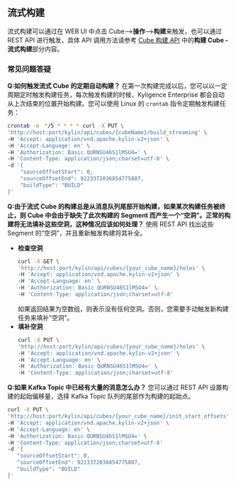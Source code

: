 ## 流式构建

流式构建可以通过在 WEB UI 中点击 Cube-->**操作**-->**构建**来触发，也可以通过 REST API 进行触发，具体 API 调用方法请参考 [Cube 构建 API](../../rest/cube_api/cube_build_api.cn.md#构建Cube流式构建) 中的**构建 Cube - 流式构建**部分内容。

### 常见问题答疑

**Q:如何触发流式 Cube 的定期自动构建？**
在第一次构建完成以后，您可以以一定周期定时触发构建任务，每次触发构建的时候，Kyligence Enterprise 都会自动从上次结束的位置开始构建。您可以使用 Linux 的 `crontab` 指令定期触发构建任务：
   ```sh
   crontab -e　*/5 * * * * curl -X PUT \
   'http://host:port/kylin/api/cubes/{cubeName}/build_streaming' \
   -H 'Accept: application/vnd.apache.kylin-v2+json' \
   -H 'Accept-Language: en' \
   -H 'Authorization: Basic QURNSU46S1lMSU4=' \
   -H 'Content-Type: application/json;charset=utf-8' \
   -d '{ 
       "sourceOffsetStart": 0, 
       "sourceOffsetEnd": 9223372036854775807, 
       "buildType": "BUILD"
   }' 
   ```
**Q:由于流式 Cube 的构建总是从消息队列尾部开始构建，如果某次构建任务被终止，则 Cube 中会由于缺失了此次构建的 Segment 而产生一个“空洞”。正常的构建将无法填补这些空洞，这种情况应该如何处理？**
使用 REST API 找出这些 Segment 的“空洞”，并且重新触发构建将其补全。
   - **检查空洞**
     ```sh
     curl -X GET \
     'http://host:port/kylin/api/cubes/{your_cube_name}/holes' \
     -H 'Accept: application/vnd.apache.kylin-v2+json' \
     -H 'Accept-Language: en' \
     -H 'Authorization: Basic QURNSU46S1lMSU4=' \
     -H 'Content-Type: application/json;charset=utf-8'
     ```
     如果返回结果为空数组，则表示没有任何空洞。否则，您需要手动触发新构建任务来填补“空洞”。
   - **填补空洞**
     ```sh
     curl -X PUT \
     'http://host:port/kylin/api/cubes/{your_cube_name}/holes' \
     -H 'Accept: application/vnd.apache.kylin-v2+json' \
     -H 'Accept-Language: en' \
     -H 'Authorization: Basic QURNSU46S1lMSU4=' \
     -H 'Content-Type: application/json;charset=utf-8'
     ```
**Q:如果 Kafka Topic 中已经有大量的消息怎么办？**
您可以通过 REST API 设置构建的起始偏移量，选择 Kafka Topic 队列的尾部作为构建的起始点。
   ```sh
   curl -X PUT \
   'http://host:port/kylin/api/cubes/{your_cube_name}/init_start_offsets' \
   -H 'Accept: application/vnd.apache.kylin-v2+json' \
   -H 'Accept-Language: en' \
   -H 'Authorization: Basic QURNSU46S1lMSU4=' \
   -H 'Content-Type: application/json;charset=utf-8'
   -d '{ 
      "sourceOffsetStart": 0, 
      "sourceOffsetEnd": 9223372036854775807, 
      "buildType": "BUILD"
   }' 
   ```

